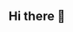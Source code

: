 ## Hi there 👋

<!--
**Chuks531/Chuks531** is a ✨ _special_ ✨ repository because its `README.md` (this file) appears on your GitHub profile.

Here are some ideas to get you started:

- 🔭 I’m currently working on ...building a robust system that would resolve the 3Vs challenges of a data engineer. 
- 🌱 I’m currently learning ... I am currently enhancing my skills more in data engineering using the SSIS service for integration and performing ETL.
- 👯 I’m looking to collaborate on ... Massive projects from the commencement stage of data sources to the final stage of data rest.
- 🤔 I’m looking for help with ... Anyone coonnect to getting my hands dirty in data pipelines for data engineering
- 💬 Ask me about ... I am a data enthusiast and passionable in resolving complex issues and building systems to help with data movement and data consistency
- 📫 How to reach me: ... LinkedIn (https://www.linkedin.com/in/chukwuka-okoli-63192425b/), Email: okolichukwukanz@gmail.com, Mobile Contact: +2348030764766
- 😄 Pronouns: ... His
- ⚡ Fun fact: ... Love Resaerching and Discovering new things, meeting people, travelling, Soccer games and Playing Tennis.
-->
